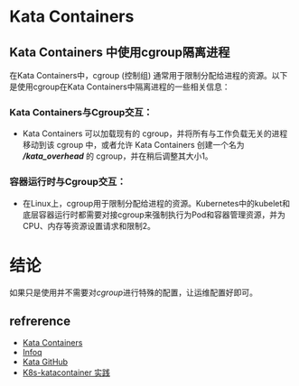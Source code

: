 # Kata Containers

## Kata Containers 中使用cgroup隔离进程
在Kata Containers中，cgroup (控制组) 通常用于限制分配给进程的资源。以下是使用cgroup在Kata Containers中隔离进程的一些相关信息：

### Kata Containers与Cgroup交互：
- Kata Containers 可以加载现有的 cgroup，并将所有与工作负载无关的进程移动到该 cgroup 中，或者允许 Kata Containers 创建一个名为 ***/kata_overhead*** 的 cgroup，并在稍后调整其大小​1​。

### 容器运行时与Cgroup交互：
- 在Linux上，cgroup用于限制分配给进程的资源。Kubernetes中的kubelet和底层容器运行时都需要对接cgroup来强制执行为Pod和容器管理资源，并为CPU、内存等资源设置请求和限制​2​。

# 结论
如果只是使用并不需要对*cgroup*进行特殊的配置，让运维配置好即可。


## refrerence

- [Kata Containers](https://katacontainers.io/)
- [Infoq](https://www.infoq.cn/article/dgbkj0dwftxeusp64dk9)
- [Kata GitHub](https://github.com/kata-containers/kata-containers)
- [K8s-katacontainer 实践](https://zhuanlan.zhihu.com/p/109256949)
